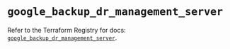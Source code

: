 # `google_backup_dr_management_server`

Refer to the Terraform Registry for docs: [`google_backup_dr_management_server`](https://registry.terraform.io/providers/hashicorp/google/6.31.0/docs/resources/backup_dr_management_server).
